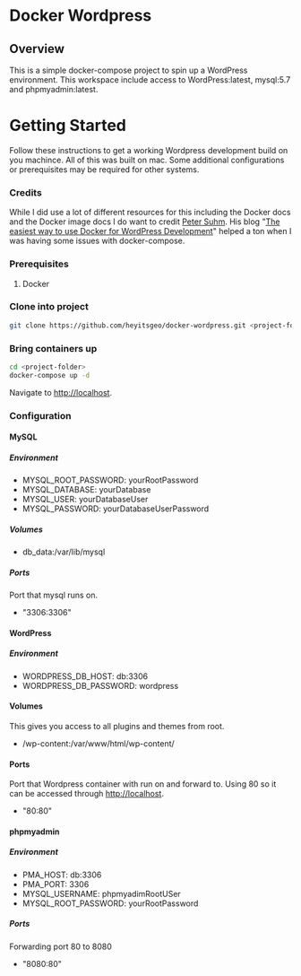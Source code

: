 # Docker Wordpress
## Overview
This is a simple docker-compose project to spin up a WordPress environment. This workspace include access to WordPress:latest, mysql:5.7 and phpmyadmin:latest.

# Getting Started
Follow these instructions to get a working Wordpress development build on you machince. All of this was built on mac. Some additional configurations or prerequisites may be required for other systems.

### Credits
While I did use a lot of different resources for this including the Docker docs and the Docker image docs I do want to credit [Peter Suhm](https://gist.github.com/petersuhm). His blog "[The easiest way to use Docker for WordPress Development](https://wppusher.com/blog/the-easiest-way-to-use-docker-for-wordpress-development/)" helped a ton when I was having some issues with docker-compose.

### Prerequisites
1. Docker

### Clone into project
```bash
git clone https://github.com/heyitsgeo/docker-wordpress.git <project-folder>
```
### Bring containers up
```bash
cd <project-folder>
docker-compose up -d
```
Navigate to [http://localhost](http://localhost).

### Configuration

#### MySQL

##### Environment
- MYSQL_ROOT_PASSWORD: yourRootPassword
- MYSQL_DATABASE: yourDatabase
- MYSQL_USER: yourDatabaseUser
- MYSQL_PASSWORD: yourDatabaseUserPassword

##### Volumes
- db_data:/var/lib/mysql

##### Ports
Port that mysql runs on.
- "3306:3306"

#### WordPress

##### Environment
- WORDPRESS_DB_HOST: db:3306
- WORDPRESS_DB_PASSWORD: wordpress

#### Volumes
This gives you access to all plugins and themes from root.
- /wp-content:/var/www/html/wp-content/

#### Ports
Port that Wordpress container with run on and forward to. Using 80 so it can be accessed through [http://localhost](http://localhost).
- "80:80"

#### phpmyadmin

##### Environment
- PMA_HOST: db:3306
- PMA_PORT: 3306
- MYSQL_USERNAME: phpmyadimRootUSer
- MYSQL_ROOT_PASSWORD: yourRootPassword

##### Ports
Forwarding port 80 to 8080
- "8080:80"



